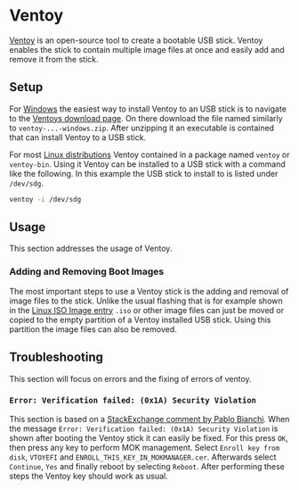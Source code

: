 # Ventoy

[Ventoy](https://www.ventoy.net/en/index.html) is an open-source tool to create a bootable USB
stick.
Ventoy enables the stick to contain multiple image files at once and easily add and remove it from
the stick.

## Setup

For [Windows](/wiki/windows.md) the easiest way to install Ventoy to an USB stick is to navigate to 
the [Ventoys download page](https://www.ventoy.net/en/download.html).
On there download the file named similarly to `ventoy-...-windows.zip`.
After unzipping it an executable is contained that can install Ventoy to a USB stick.

For most [Linux distributions](/wiki/linux.md) Ventoy contained in a package named `ventoy` or
`ventoy-bin`.
Using it Ventoy can be installed to a USB stick with a command like the following.
In this example the USB stick to install to is listed under `/dev/sdg`.

```sh 
ventoy -i /dev/sdg
```

## Usage

This section addresses the usage of Ventoy.

### Adding and Removing Boot Images

The most important steps to use a Ventoy stick is the adding and removal of image files to the
stick.
Unlike the usual flashing that is for example shown in the
[Linux ISO Image entry](/wiki/linux/iso_image.md) `.iso` or other image files can just be moved or
copied to the empty partition of a Ventoy installed USB stick.
Using this partition the image files can also be removed.

## Troubleshooting 

This section will focus on errors and the fixing of errors of ventoy.

### `Error: Verification failed: (0x1A) Security Violation`

This section is based on a
[StackExchange comment by Pablo Bianchi](https://askubuntu.com/questions/1456460/verification-failed-0x1a-security-violation-while-installing-ubuntu).
When the message `Error: Verification failed: (0x1A) Security Violation` is shown after booting the
Ventoy stick it can easily be fixed.
For this press `OK`, then press any key to perform MOK management.
Select `Enroll key from disk`, `VTOYEFI` and `ENROLL_THIS_KEY_IN_MOKMANAGER.cer`.
Afterwards select `Continue`, `Yes` and finally reboot by selecting `Reboot`.
After performing these steps the Ventoy key should work as usual.
